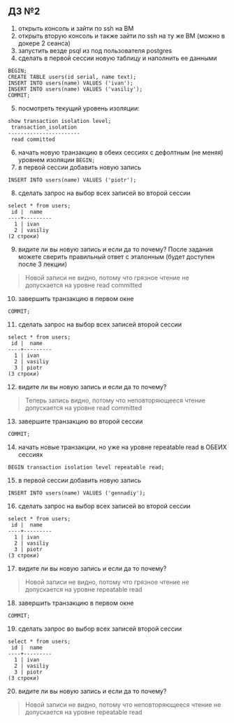 ## ДЗ №2

1. открыть консоль и зайти по ssh на ВМ
2. открыть вторую консоль и также зайти по ssh на ту же ВМ (можно в докере 2 сеанса)
3. запустить везде psql из под пользователя postgres
4. сделать в первой сессии новую таблицу и наполнить ее данными
```
BEGIN;
CREATE TABLE users(id serial, name text);
INSERT INTO users(name) VALUES ('ivan');
INSERT INTO users(name) VALUES ('vasiliy');
COMMIT;
```

5. посмотреть текущий уровень изоляции:
```
show transaction isolation level;
 transaction_isolation 
-----------------------
 read committed
```
6. начать новую транзакцию в обеих сессиях с дефолтным (не меняя) уровнем
   изоляции
```BEGIN;```
7. в первой сессии добавить новую запись
```
INSERT INTO users(name) VALUES ('piotr');
```
8. сделать запрос на выбор всех записей во второй сессии
```
select * from users;
 id |  name   
----+---------
  1 | ivan
  2 | vasiliy
(2 строки)

```
9. видите ли вы новую запись и если да то почему? После задания можете сверить
   правильный ответ с эталонным (будет доступен после 3 лекции)
> Новой записи не видно, потому что грязное чтение не допускается на уровне read committed
10. завершить транзакцию в первом окне
```
COMMIT;
```
11. сделать запрос на выбор всех записей второй сессии
```
select * from users;
 id |  name   
----+---------
  1 | ivan
  2 | vasiliy
  3 | piotr
(3 строки)
```
12. видите ли вы новую запись и если да то почему?
> Теперь запись видно, потому что неповторяющееся чтение допускается на уровне read committed
13. завершите транзакцию во второй сессии
```
COMMIT;
```
14. начать новые транзакции, но уже на уровне repeatable read в ОБЕИХ сессиях
```
BEGIN transaction isolation level repeatable read;
```
15. в первой сессии добавить новую запись
```
INSERT INTO users(name) VALUES ('gennadiy');
```
16. сделать запрос на выбор всех записей во второй сессии
```
select * from users;
 id |  name   
----+---------
  1 | ivan
  2 | vasiliy
  3 | piotr
(3 строки)

```
17. видите ли вы новую запись и если да то почему?
> Новой записи не видно, потому что грязное чтение не допускается на уровне repeatable read
18. завершить транзакцию в первом окне
```
COMMIT;
```
19. сделать запрос во выбор всех записей второй сессии
```
select * from users;
 id |  name   
----+---------
  1 | ivan
  2 | vasiliy
  3 | piotr
(3 строки)

```
20. видите ли вы новую запись и если да то почему?
> Новой записи не видно, потому что неповторяющееся чтение не допускается на уровне repeatable read